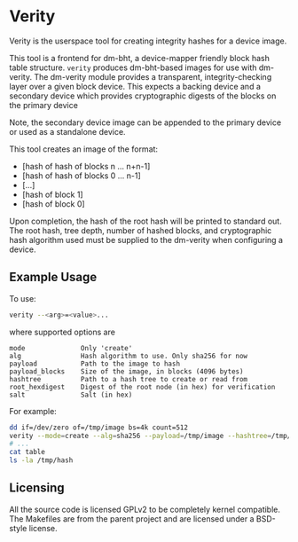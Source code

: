 # Verity

Verity is the userspace tool for creating integrity hashes for a device image.

This tool is a frontend for dm-bht, a device-mapper friendly block hash
table structure.  `verity` produces dm-bht-based images for use with
dm-verity.  The dm-verity module provides a transparent, integrity-checking
layer over a given block device.  This expects a backing device and a secondary
device which provides cryptographic digests of the blocks on the primary
device

Note, the secondary device image can be appended to the primary device or
used as a standalone device.

This tool creates an image of the format:

* [hash of hash of blocks n ... n+n-1]
* [hash of hash of blocks 0 ... n-1]
* [...]
* [hash of block 1]
* [hash of block 0]

Upon completion, the hash of the root hash will be printed to standard
out.  The root hash, tree depth, number of hashed blocks, and cryptographic
hash algorithm used must be supplied to the dm-verity when configuring a
device.

## Example Usage

To use:
```sh
verity --<arg>=<value>...
```

where supported options are
```
mode              Only 'create'
alg               Hash algorithm to use. Only sha256 for now
payload           Path to the image to hash
payload_blocks    Size of the image, in blocks (4096 bytes)
hashtree          Path to a hash tree to create or read from
root_hexdigest    Digest of the root node (in hex) for verification
salt              Salt (in hex)
```

For example:
```sh
dd if=/dev/zero of=/tmp/image bs=4k count=512
verity --mode=create --alg=sha256 --payload=/tmp/image --hashtree=/tmp/hash | tee table
# ...
cat table
ls -la /tmp/hash
```

## Licensing

All the source code is licensed GPLv2 to be completely kernel compatible.
The Makefiles are from the parent project and are licensed under a BSD-style
license.
